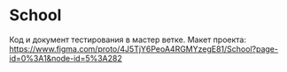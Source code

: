 # School
Код и документ тестирования в мастер ветке.
Макет проекта: https://www.figma.com/proto/4J5TjY6PeoA4RGMYzegE81/School?page-id=0%3A1&node-id=5%3A282

